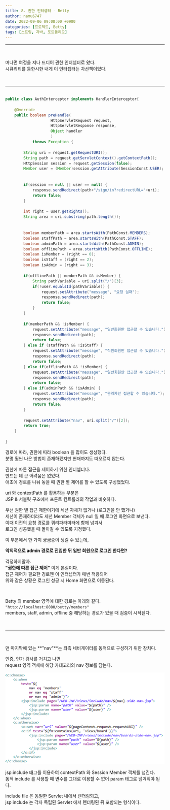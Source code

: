 ```yaml
---
title: 8. 권한 인터셉터 - Betty
author: namu6747
date: 2022-09-06 09:08:00 +0900
categories: [프로젝트, Betty]
tags: [스프링, 자바, 포트폴리오]
---
```


<hr/>
<br/>

머나먼 여정을 지나 드디어 권한 인터셉터로 왔다.  
시큐리티를 등한시한 내게 이 인터셉터는 차선책이었다.

<br/>
<hr/>


```java

public class AuthInterceptor implements HandlerInterceptor{

	@Override
	public boolean preHandle(
                    HttpServletRequest request, 
                    HttpServletResponse response, 
                    Object handler
                    )
			throws Exception {
		
		String uri = request.getRequestURI();
		String path = request.getServletContext().getContextPath();
		HttpSession session = request.getSession(false);
		Member user = (Member)session.getAttribute(SessionConst.USER);
		
		
		if(session == null || user == null) {
			response.sendRedirect(path+"/sign/in?redirectURL="+uri);
			return false;
		}
		
		int right = user.getRights();
		String area = uri.substring(path.length());
		
		
		boolean memberPath = area.startsWith(PathConst.MEMBERS);  
		boolean staffPath = area.startsWith(PathConst.STAFF);
		boolean adminPath = area.startsWith(PathConst.ADMIN);  
		boolean offlinePath = area.startsWith(PathConst.OFFLINE);
		boolean isMember = (right == 0);
		boolean isStaff = (right == 2);
		boolean isAdmin = (right == 3);
		
		if(offlinePath || memberPath && isMember) {
			String pathVariable = uri.split("/")[3];
			if(!user.equalsId(pathVariable)) {
				request.setAttribute("message", "요청 실패");
				response.sendRedirect(path);
				return false;
			}
		}
		
		if(memberPath && !isMember) {
			request.setAttribute("message", "일반회원만 접근할 수 있습니다.");
			response.sendRedirect(path);
			return false;
		} else if (staffPath && !isStaff) {
			request.setAttribute("message", "직원회원만 접근할 수 있습니다.");
			response.sendRedirect(path);
			return false;
		} else if(offlinePath && !isMember) {
			request.setAttribute("message", "일반회원만 접근할 수 있습니다.");
			response.sendRedirect(path);
			return false;
		} else if(adminPath && !isAdmin) {
			request.setAttribute("message", "관리자만 접근할 수 있습니다.");
			response.sendRedirect(path);
			return false;
		}
			
		request.setAttribute("nav", uri.split("/")[2]);
		return true;
	}

}

```

경로에 따라, 권한에 따라 boolean 을 많이도 생성했다.  
분명 훨씬 나은 방법이 존재하겠지만 현재까지도 떠오르지 않는다.  

권한에 따른 접근을 제어하기 위한 인터셉터다.   
만드는 데 큰 어려움은 없었다.  
애초에 경로를 나눠 놓을 때 권한 별 제어를 할 수 있도록 구성했었다.  

uri 와 contextPath 를 활용하는 부분은  
JSP & 서블릿 구조에서 프론트 컨트롤러의 작업과 비슷하다.  

우선 권한 별 접근 제한이기에 세션 자체가 없거나 (로그인을 안 했거나)  
세션이 존재하더라도 세션 Member 객체가 null 일 때 로그인 화면으로 보낸다.  
이때 이전의 요청 경로를 쿼리파라미터에 함께 넘겨서  
로그인 성공했을 때 돌아갈 수 있도록 지정했다.  

이 부분에서 한 가지 궁금증이 생길 수 있는데,  

**악의적으로 admin 경로로 진입한 뒤 일반 회원으로 로그인 한다면?**  

걱정하지말자.  
**"권한에 따른 접근 제어"** 이게 본질이다.  
접근 제어가 필요한 경로엔 이 인터셉터가 매번 적용되어  
위와 같은 상황은 로그인 성공 시 Home 화면으로 이동된다.

<br/>

Betty 의 member 영역에 대한 경로는 아래와 같다.  
`"http://localhost:8080/betty/members"`  
members, staff, admin, offline 중 해당하는 경로가 있을 때 
검증이 시작된다. 

<br/>
<hr/>
<br/>

맨 마지막에 있는 **"nav"**는 좌측 네비게이터를 동적으로 구성하기 위한 장치다.  

인증, 인가 검사를 거치고 나면  
request 영역 객체에 해당 카테고리의 nav 정보를 담는다.  

![Desktop View](/assets/img/betty/auth/nav.png)

jsp:include 태그를 이용하여 contextPath 와 Session Member 객체를 넘긴다.  
동적 include 를 사용할 때 변수를 그대로 이용할 수 없어 param 태그로 넘겨줘야 된다.  

include file 은 동일한 Servlet 내에서 렌더링되고,  
jsp include 는 각자 독립된 Servlet 에서 렌더링된 뒤 포함되는 형식이다.